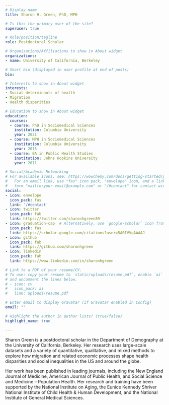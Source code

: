 ```yaml
---
# Display name
title: Sharon H. Green, PhD, MPH

# Is this the primary user of the site?
superuser: true

# Role/position/tagline
role: Postdoctoral Scholar

# Organizations/Affiliations to show in About widget
organizations:
- name: University of California, Berkeley

# Short bio (displayed in user profile at end of posts)
bio:

# Interests to show in About widget
interests:
- Social determinants of health
- Migration
- Health disparities

# Education to show in About widget
education:
  courses:
  - course: PhD in Sociomedical Sciences
    institution: Columbia University
    year: 2021
  - course: MPH in Sociomedical Sciences
    institution: Columbia University
    year: 2015
  - course: BA in Public Health Studies
    institution: Johns Hopkins University
    year: 2011

# Social/Academic Networking
# For available icons, see: https://wowchemy.com/docs/getting-started/page-builder/#icons
#   For an email link, use "fas" icon pack, "envelope" icon, and a link in the
#   form "mailto:your-email@example.com" or "/#contact" for contact widget.
social:
- icon: envelope
  icon_pack: fas
  link: '/#contact'
- icon: twitter
  icon_pack: fab
  link: https://twitter.com/sharonhgreen89
- icon: graduation-cap  # Alternatively, use `google-scholar` icon from `ai` icon pack
  icon_pack: fas
  link: https://scholar.google.com/citations?user=5A0IVVgAAAAJ
- icon: github
  icon_pack: fab
  link: https://github.com/sharonhgreen
- icon: linkedin
  icon_pack: fab
  link: https://www.linkedin.com/in/sharonhgreen

# Link to a PDF of your resume/CV.
# To use: copy your resume to `static/uploads/resume.pdf`, enable `ai` icons in `params.toml`, 
# and uncomment the lines below.
# - icon: cv
#   icon_pack: ai
#   link: uploads/resume.pdf

# Enter email to display Gravatar (if Gravatar enabled in Config)
email: ""

# Highlight the author in author lists? (true/false)
highlight_name: true

---
```


Sharon Green is a postdoctoral scholar in the Department of Demography at the University of California, Berkeley. Her research uses large-scale datasets and a variety of quantitative, qualitative, and mixed methods to explore how migration and related economic processes shape health disparities and social inequalities in the US and around the globe. 

Her work has been published in leading journals, including the New England Journal of Medicine, American Journal of Public Health, and Social Science and Medicine – Population Health. Her research and training have been supported by the National Institute on Aging, the Eunice Kennedy Shriver National Institute of Child Health & Human Development, and the National Institute of General Medical Sciences.
